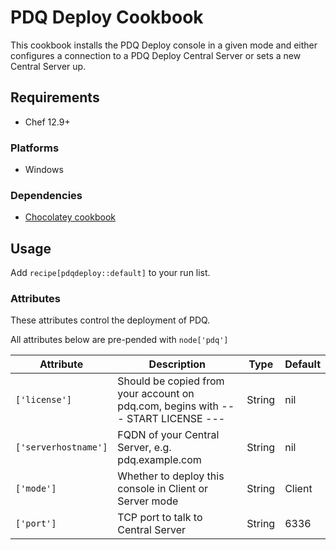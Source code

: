 # PDQ Deploy Cookbook

This cookbook installs the PDQ Deploy console in a given mode and either configures a connection to a PDQ Deploy Central Server or sets a new Central Server up.

## Requirements

- Chef 12.9+

### Platforms

- Windows

### Dependencies

- [Chocolatey cookbook](https://supermarket.chef.io/cookbooks/chocolatey)

## Usage

Add `recipe[pdqdeploy::default]` to your run list.

### Attributes

These attributes control the deployment of PDQ. 

All attributes below are pre-pended with `node['pdq']`

Attribute                                            | Description                                                                               | Type    | Default
---------------------------------------------------- | ----------------------------------------------------------------------------------------- | ------- | ---------------------------------------------------------------------------------
`['license']`                                        | Should be copied from your account on pdq.com, begins with --- START LICENSE ---                                   | String | nil
`['serverhostname']`        | FQDN of your Central Server, e.g. pdq.example.com                                                 | String  | nil
`['mode']`            | Whether to deploy this console in Client or Server mode                                                     | String  | Client 
`['port']`        | TCP port to talk to Central Server                                                                       | String  | 6336
